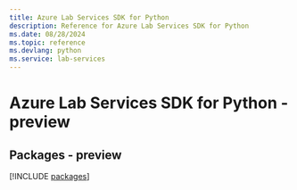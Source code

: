 ```yaml
---
title: Azure Lab Services SDK for Python
description: Reference for Azure Lab Services SDK for Python
ms.date: 08/28/2024
ms.topic: reference
ms.devlang: python
ms.service: lab-services
---
```

# Azure Lab Services SDK for Python - preview
## Packages - preview
[!INCLUDE [packages](lab-services-index.md)]
